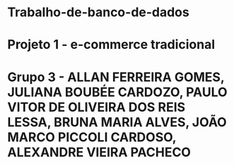 # Trabalho-de-banco-de-dados
# Projeto 1 - e-commerce tradicional
# Grupo 3 - ALLAN FERREIRA GOMES, JULIANA BOUBÉE CARDOZO, PAULO VITOR DE OLIVEIRA DOS REIS LESSA, BRUNA MARIA ALVES, JOÃO MARCO PICCOLI CARDOSO, ALEXANDRE VIEIRA PACHECO

